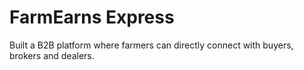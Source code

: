 # FarmEarns Express
Built a B2B platform where farmers can directly connect with buyers, brokers and dealers.
